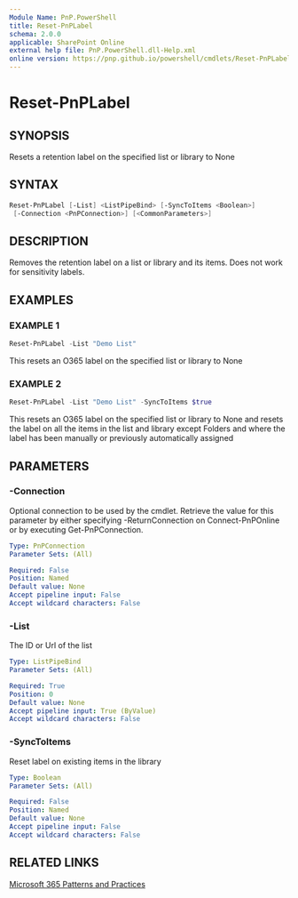 ```yaml
---
Module Name: PnP.PowerShell
title: Reset-PnPLabel
schema: 2.0.0
applicable: SharePoint Online
external help file: PnP.PowerShell.dll-Help.xml
online version: https://pnp.github.io/powershell/cmdlets/Reset-PnPLabel.html
---
```

 
# Reset-PnPLabel

## SYNOPSIS
Resets a retention label on the specified list or library to None

## SYNTAX

```powershell
Reset-PnPLabel [-List] <ListPipeBind> [-SyncToItems <Boolean>] 
 [-Connection <PnPConnection>] [<CommonParameters>]
```

## DESCRIPTION
Removes the retention label on a list or library and its items. Does not work for sensitivity labels.

## EXAMPLES

### EXAMPLE 1
```powershell
Reset-PnPLabel -List "Demo List"
```

This resets an O365 label on the specified list or library to None

### EXAMPLE 2
```powershell
Reset-PnPLabel -List "Demo List" -SyncToItems $true
```

This resets an O365 label on the specified list or library to None and resets the label on all the items in the list and library except Folders and where the label has been manually or previously automatically assigned

## PARAMETERS

### -Connection
Optional connection to be used by the cmdlet. Retrieve the value for this parameter by either specifying -ReturnConnection on Connect-PnPOnline or by executing Get-PnPConnection.

```yaml
Type: PnPConnection
Parameter Sets: (All)

Required: False
Position: Named
Default value: None
Accept pipeline input: False
Accept wildcard characters: False
```

### -List
The ID or Url of the list

```yaml
Type: ListPipeBind
Parameter Sets: (All)

Required: True
Position: 0
Default value: None
Accept pipeline input: True (ByValue)
Accept wildcard characters: False
```

### -SyncToItems
Reset label on existing items in the library

```yaml
Type: Boolean
Parameter Sets: (All)

Required: False
Position: Named
Default value: None
Accept pipeline input: False
Accept wildcard characters: False
```



## RELATED LINKS

[Microsoft 365 Patterns and Practices](https://aka.ms/m365pnp)

